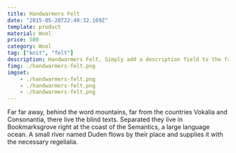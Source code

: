 ```yaml
---
title: Handwarmers Felt
date: "2015-05-28T22:40:32.169Z"
template: product
material: Wool
price: 500
category: Wool
tag: ["knit", "felt"]
description: Handwarmers Felt, Simply add a description field to the frontmatter.
fimg: ./handwarmers-felt.png
imgset: 
    - ./handwarmers-felt.png
    - ./handwarmers-felt.png
    - ./handwarmers-felt.png
---
```


Far far away, behind the word mountains, far from the countries Vokalia and
Consonantia, there live the blind texts. Separated they live in Bookmarksgrove
right at the coast of the Semantics, a large language ocean. A small river named
Duden flows by their place and supplies it with the necessary regelialia.

<!-- ![Handwarmers Felt](./handwarmers-felt.png) -->